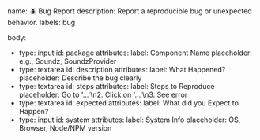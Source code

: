 name: 🪲 Bug Report
description: Report a reproducible bug or unexpected behavior.
labels: bug

body:
  - type: input
    id: package
    attributes:
      label: Component Name
      placeholder: e.g., Soundz, SoundzProvider
  - type: textarea
    id: description
    attributes:
      label: What Happened?
      placeholder: Describe the bug clearly
  - type: textarea
    id: steps
    attributes:
      label: Steps to Reproduce
      placeholder: Go to '...'\n2. Click on '...'\n3. See error
  - type: textarea
    id: expected
    attributes:
      label: What did you Expect to Happen?
  - type: input
    id: system
    attributes:
      label: System Info
      placeholder: OS, Browser, Node/NPM version